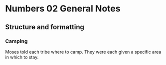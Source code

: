 # Numbers 02 General Notes
## Structure and formatting

### Camping

Moses told each tribe where to camp. They were each given a specific area in which to stay.
